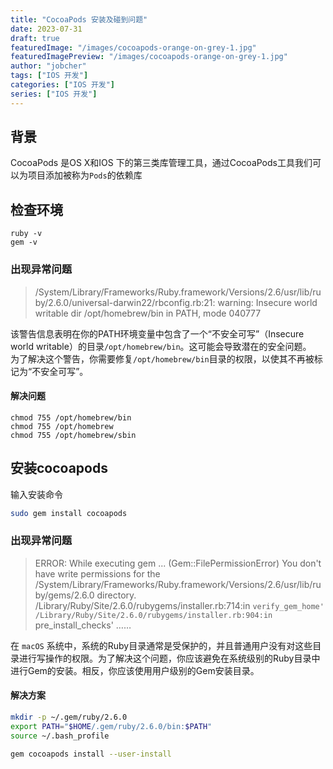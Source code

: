 ```yaml
---
title: "CocoaPods 安装及碰到问题"
date: 2023-07-31
draft: true
featuredImage: "/images/cocoapods-orange-on-grey-1.jpg"
featuredImagePreview: "/images/cocoapods-orange-on-grey-1.jpg"
author: "jobcher"
tags: ["IOS 开发"]
categories: ["IOS 开发"]
series: ["IOS 开发"]
---
```

## 背景
CocoaPods 是OS X和IOS 下的第三类库管理工具，通过CocoaPods工具我们可以为项目添加被称为`Pods`的依赖库  

## 检查环境
```
ruby -v
gem -v
```
### 出现异常问题
> /System/Library/Frameworks/Ruby.framework/Versions/2.6/usr/lib/ruby/2.6.0/universal-darwin22/rbconfig.rb:21: warning: Insecure world writable dir /opt/homebrew/bin in PATH, mode 040777  
  
该警告信息表明在你的PATH环境变量中包含了一个“不安全可写”（Insecure world writable）的目录`/opt/homebrew/bin`。这可能会导致潜在的安全问题。  
为了解决这个警告，你需要修复`/opt/homebrew/bin`目录的权限，以使其不再被标记为“不安全可写”。  
#### 解决问题
```
chmod 755 /opt/homebrew/bin
chmod 755 /opt/homebrew
chmod 755 /opt/homebrew/sbin
```

## 安装cocoapods
输入安装命令
```sh
sudo gem install cocoapods
```
### 出现异常问题
>ERROR:  While executing gem ... (Gem::FilePermissionError)
    You don't have write permissions for the /System/Library/Frameworks/Ruby.framework/Versions/2.6/usr/lib/ruby/gems/2.6.0 directory.
        /Library/Ruby/Site/2.6.0/rubygems/installer.rb:714:in `verify_gem_home'
        /Library/Ruby/Site/2.6.0/rubygems/installer.rb:904:in `pre_install_checks'
        ……  
  
在 `macOS` 系统中，系统的Ruby目录通常是受保护的，并且普通用户没有对这些目录进行写操作的权限。为了解决这个问题，你应该避免在系统级别的Ruby目录中进行Gem的安装。相反，你应该使用用户级别的Gem安装目录。
#### 解决方案
```sh
mkdir -p ~/.gem/ruby/2.6.0
export PATH="$HOME/.gem/ruby/2.6.0/bin:$PATH"
source ~/.bash_profile
```
```sh
gem cocoapods install --user-install
```